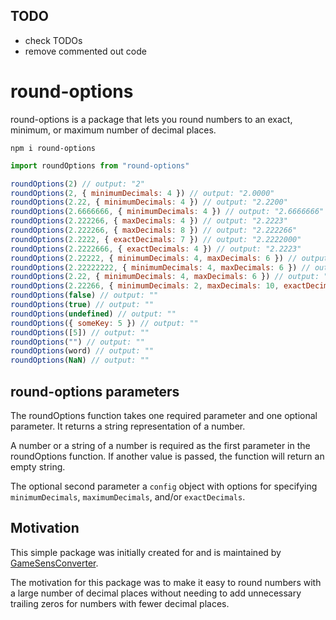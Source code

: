 ## TODO

- check TODOs
- remove commented out code

# round-options

round-options is a package that lets you round numbers to an exact, minimum, or maximum number of decimal places.

```
npm i round-options
```

```javascript
import roundOptions from "round-options"

roundOptions(2) // output: "2"
roundOptions(2, { minimumDecimals: 4 }) // output: "2.0000"
roundOptions(2.22, { minimumDecimals: 4 }) // output: "2.2200"
roundOptions(2.6666666, { minimumDecimals: 4 }) // output: "2.6666666"
roundOptions(2.222266, { maxDecimals: 4 }) // output: "2.2223"
roundOptions(2.222266, { maxDecimals: 8 }) // output: "2.222266"
roundOptions(2.2222, { exactDecimals: 7 }) // output: "2.2222000"
roundOptions(2.2222666, { exactDecimals: 4 }) // output: "2.2223"
roundOptions(2.22222, { minimumDecimals: 4, maxDecimals: 6 }) // output: "2.22222"
roundOptions(2.22222222, { minimumDecimals: 4, maxDecimals: 6 }) // output: "2.222222"
roundOptions(2.22, { minimumDecimals: 4, maxDecimals: 6 }) // output: "2.2200"
roundOptions(2.22266, { minimumDecimals: 2, maxDecimals: 10, exactDecimals: 3 }) // output: "2.223"
roundOptions(false) // output: ""
roundOptions(true) // output: ""
roundOptions(undefined) // output: ""
roundOptions({ someKey: 5 }) // output: ""
roundOptions([5]) // output: ""
roundOptions("") // output: ""
roundOptions(word) // output: ""
roundOptions(NaN) // output: ""
```

## round-options parameters

The roundOptions function takes one required parameter and one optional parameter. It returns a string representation of a number.

A number or a string of a number is required as the first parameter in the roundOptions function. If another value is passed, the function will return an empty string.

The optional second parameter a `config` object with options for specifying `minimumDecimals`, `maximumDecimals`, and/or `exactDecimals`.

## Motivation

This simple package was initially created for and is maintained by [GameSensConverter](https://gamesensconverter.com/).

The motivation for this package was to make it easy to round numbers with a large number of decimal places without needing to add unnecessary trailing zeros for numbers with fewer decimal places.
